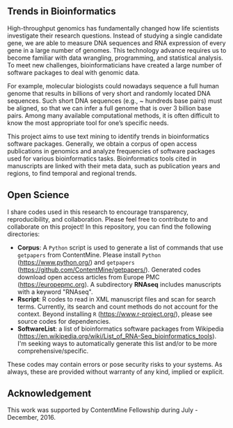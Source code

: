 ## Trends in Bioinformatics

High-throughput genomics has fundamentally changed how life scientists investigate their research questions. Instead of studying a single candidate gene, we are able to measure DNA sequences and RNA expression of every gene in a large number of genomes. This technology advance requires us to become familiar with data wrangling, programming, and statistical analysis. To meet new challenges, bioinformaticians have created a large number of software packages to deal with genomic data.

For example, molecular biologists could nowadays sequence a full human genome that results in billions of very short and randomly located DNA sequences. Such short DNA sequences (e.g., ~ hundreds base pairs) must be aligned, so that we can infer a full genome that is over 3 billion base pairs. Among many available computational methods, it is often difficult to know the most appropriate tool for one’s specific needs.

This project aims to use text mining to identify trends in bioinformatics software packages. Generally, we obtain a corpus of open access publications in genomics and analyze frequencies of software packages used for various bioinformatics tasks. Bioinformatics tools cited in manuscripts are linked with their meta data, such as publication years and regions, to find temporal and regional trends.

## Open Science

I share codes used in this research to encourage transparency, reproducibility, and collaboration. Please feel free to contribute to and collaborate on this project! In this repository, you can find the following directories:

* **Corpus**: A `Python` script is used to generate a list of commands that use `getpapers` from ContentMine. Please install `Python` (https://www.python.org/) and `getpapers` (https://github.com/ContentMine/getpapers/). Generated codes download open access articles from Europe PMC (https://europepmc.org). A subdirectory **RNAseq** includes manuscripts with a keyword "RNAseq". 
* **Rscript**: R codes to read in XML manuscript files and scan for search terms. Currently, its search and count methods do not account for the context. Beyond installing `R` (https://www.r-project.org/), please see source codes for dependencies.
* **SoftwareList**: a list of bioinformatics software packages from Wikipedia (https://en.wikipedia.org/wiki/List_of_RNA-Seq_bioinformatics_tools). I'm seeking ways to automatically generate this list and/or to be more comprehensive/specific.

These codes may contain errors or pose security risks to your systems. As always, these are provided without warranty of any kind, implied or explicit.

## Acknowledgement

This work was supported by ContentMine Fellowship during July - December, 2016. 